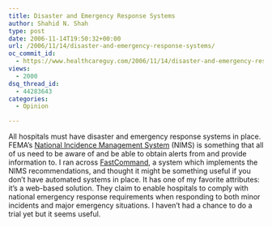 ```yaml
---
title: Disaster and Emergency Response Systems
author: Shahid N. Shah
type: post
date: 2006-11-14T19:50:32+00:00
url: /2006/11/14/disaster-and-emergency-response-systems/
oc_commit_id:
  - https://www.healthcareguy.com/2006/11/14/disaster-and-emergency-response-systems/1478769084
views:
  - 2000
dsq_thread_id:
  - 44283643
categories:
  - Opinion

---
```

All hospitals must have disaster and emergency response systems in place. FEMA&#8217;s [National Incidence Management System][1] (NIMS) is something that all of us need to be aware of and be able to obtain alerts from and provide information to. I ran across [FastCommand][2], a system which implements the NIMS recommendations,&nbsp;and thought it might be something useful if you don&#8217;t have automated systems in place. It has one of my favorite attributes: it&#8217;s a web-based solution. They claim to enable hospitals to comply with national emergency response requirements when responding to both minor incidents and major emergency situations. I haven&#8217;t had a chance to do a trial yet but it seems useful.

 [1]: http://www.fema.gov/emergency/nims/index.shtm
 [2]: http://www.fastcommand.com